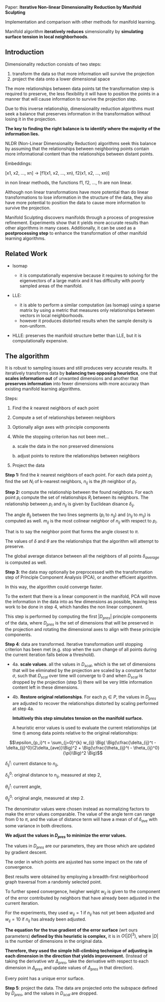 Paper: **Iterative Non-linear Dimensionality Reduction by Manifold Sculpting**

Implementation and comparison with other methods for manifold learning.

Manifold algorithm **iteratively reduces** simensionality by **simulating surface tension in local neighborhoods**.


## Introduction

Dimensionality reduction consists of two steps:

1. transform the data so that more information will survive the projection 
2. project the data onto a lower dimensional space

The more relationships between data points tat the transformation step is required to preserve, the less flexibility it will have to position the points in a manner that will cause information to survive the projection step. 

Due to this inverse relationship, dimensionality reduction algorithms must seek a balance that preserves information in the transformation without losing it in the projection. 

**The key to finding the right balance is to identify where the majority of the information lies.**

NLDR (Non-Linear Dimensionality Reduction) algorithms seek this balance by assuming that the relationships between neighboring points contain more informational content than the relationships between distant points.

Embeddings:

[x1, x2, ..., xn] ->  [f1(x1, x2, ..., xn), f2(x1, x2, ..., xn)]

in non linear methods, the functions f1, f2, ..., fn are non linear.


Although non linear transformations have more potential than do linear transformations to lose information in the structure of the data, they also have more potential to position the data to cause more information to survive the projection.

Manifold Sculpting discovers manifolds through a process of progressive refinement. Experiments show that it yields more accurate results than other algorithms in many cases. Additionally, it can be used as a **postprocessing step** to enhance the transformation of other manifold learning algorithms.



## Related Work 

* Isomap
  - it is computationally expensive because it requires to solving for the eigenvectors of a large matrix and it has difficulty with poorly sampled areas of the manifold.

* LLE:
    - it is able to perform a similar computation (as Isomap) using a sparse matrix by using a metric that measures only relationships between vectors in local neighborhoods.
    - however it produces distorted results when the sample density is non-uniform.

* HLLE: preserves the manifold structure better than LLE, but it is computationally expensive.



## The algorithm


It is robust to sampling issues and still produces very accurate results. It iteratively transforms data by **balancing two opposing heuristics**, one that **scales information out** of unwanted dimensions and another that **preserves information** into fewer dimensions with more accuracy than existing manifold learning algorithms.


Steps:

1. Find the $k$ nearest neighbors of each point
2. Compute a set of relationships between neighbors
3. Optionally align axes with principle components
4. While the stopping criterion has not been met...

    a. scale the data in the non preserved dimensions

    b. adjust points to restore the relationships between neighbors
5. Project the data

**Step 1:** find the $k$ nearest neighbors of each point. For each data point $p_i$ find the set $N_i$ of k-nearest neighbors, $n_{ij}$ is the $jth$ neighbor of $p_i$.

**Step 2:** compute the relationship between the found neighbors. For each point $p_i$ compute the set of relationships $R_i$ between its neighbors. The relationship between $p_i$ and $n_{ij}$ is given by Euclidean disance $\delta_{ij}$.

The angle $\theta_{ij}$ between the two lines segments ($p_i$ to $n_{ij}$) and ($n_{ij}$ to $m_{ij}$) is computed as well. $m_{ij}$ is the most colinear neighbor of $n_{ij}$ with respect to $p_i$.

That is to say the neighbor point that forms the angle closest to $\pi$. 

The values of $\delta$ and $\theta$ are the relationships that the algorithm will attempt to preserve.

The global average distance between all the neighbors of all points $\delta_{average}$ is computed as well.

**Step 3**: the data may optionally be preprocessed with the transformation step of Principle Component Analysis (PCA), or another efficient algorithm.

In this way, the algorithm could converge faster. 

To the extent that there is a linear component in the manifold, PCA will move the information in the data into as few dimensions as possible, leaving less work to be done in step 4, which handles the non linear component.

This step is performed by computing the first $|D_{pres}|$ principle components of the data, where $D_{pres}$ is the set of dimensions that will be preserved in the projection and rotating the dimensional axes to align with these principle components.


 **Step 4**: data are transformed. Iterative transformation until stopping criterion has been met (e.g. stop when the sum change of all points during the current iteration falls below a threshold).

- 4a. **scale values**. all the values in $D_{scal}$, which is the set of dimensions that will be eliminated by the projection are scaled by a constant factor $\sigma$, such that $D_{scal}$ over time will converge to 0 and when $D_{scal}$ is dropped by the projection (step 5) there will be very little information content left in these dimensions.

- 4b. **Restore original relationships**. For each $p_i \in P$, the values in $D_{pres}$ are adjusted to recover the relationships distorted by scaling performed at step 4a.

    **Intuitively this step simulates tension on the manifold surface.**

    A heuristic error values is used to evaluate the current relationships (at time $t$) among data points relative to the original relationships:

$$\epsilon_{p_i}^t = \sum_{j=0}^{k} w_{ij} \Big( \Big(\cfrac{\delta_{ij}^t - \delta_{ij}^0}{2\delta_{ave}}\Big)^2 + \Big(\cfrac{\theta_{ij}^t - \theta_{ij}^0}{\pi}\Big)^2 \Big)$$


$\delta_{ij}^t$: current distance to $n_{ij}$,

$\delta_{ij}^0$: original distance to $n_{ij}$, measured at step 2,

$\theta_{ij}^t$: current angle,

$\theta_{ij}^0$: original angle, measured at step 2.

The denominator values were chosen instead as normalizing factors to make the error values comparable. The value of the angle term can range from $0$ to $\pi$, and the value of distance term will have a mean of of $\delta_{ave}$ with some variance in both directions.

**We adjust the values in $D_{pres}$ to minimize the error values.**

The values in $D_{pres}$ are our parameters, they are those which are updated by gradient descent.

The order in which points are asjusted has some impact on the rate of convergence.

Best results were obtained by employing a breadth-first neighborhood graph traversal from a randomly selected point. 

To further speed convergence, heigher weight $w_{ij}$ is given to the component of the error contributed by neighbors that have already been adjusted in the current iteration.

For the experiments, they used $w_{ij} = 1$ if $n_{ij}$ has not yet been adjusted and $w_{ij} = 10$ if $n_{ij}$ has already been adjusted.

**The equation for the true gradient of the error surface** (wrt ours parameters) **defined by this heuristic is complex,** it is in $O(|D|^3)$, where $|D|$ is the number of dimensions in the original data.




**Therefore, they used the simple hill-climbing technique of adjusting in each dimension in the direction that yields improvement.** (Instead of taking the derivative  wtr $\Delta_{pres}$, take the derivative with respect to each dimension in $\Delta_{pres}$ and update values of $\Delta_{pres}$ in that direction).

Every point has a unique error surface.


**Step 5**: project the data. The data are projected onto the subspace defined by $D_{pres}$, and the values in $D_{scal}$ are dropped.